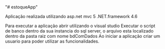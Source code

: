 "# estoqueApp" 

Aplicação realizada utilizando asp.net mvc 5 .NET.framework 4.6

Para executar a aplicação abrir utilizando o visual studio 
Executar o script de banco dentro da sua instancia do sql server, o arquivo esta localizado dentro da pasta raiz com nome bdComDados
Ao iniciar a aplicação criar um usuario para poder utilizar as funcionalidades.

